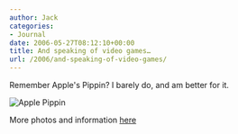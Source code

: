 ```yaml
---
author: Jack
categories:
- Journal
date: 2006-05-27T08:12:10+00:00
title: And speaking of video games…
url: /2006/and-speaking-of-video-games/
---
```


Remember Apple's Pippin? I barely do, and am better for it. 


<img id="image1254" src="https://www.baty.net/files/pippin.jpg" alt="Apple Pippin" /> 

More photos and information [here](<http://www.macgeek.org/museum/pippin/photoalbum.html>)